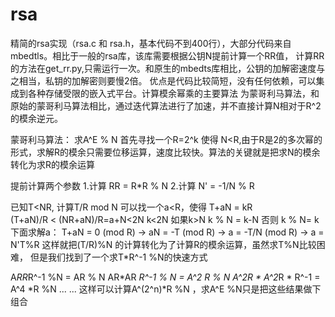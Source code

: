 # rsa
精简的rsa实现（rsa.c 和 rsa.h，基本代码不到400行），大部分代码来自mbedtls。相比于一般的rsa库，该库需要根据公钥N提前计算一个RR值，
计算RR的方法在get_rr.py,只需运行一次。和原生的mbedts库相比，公钥的加解密速度与之相当，私钥的加解密则要慢2倍。
优点是代码比较简短，没有任何依赖，可以集成到各种存储受限的嵌入式平台。计算模余幂乘的主要算法
为蒙哥利马算法，和原始的蒙哥利马算法相比，通过迭代算法进行了加速，并不直接计算N相对于R^2的模余逆元。

蒙哥利马算法：
求A^E % N
首先寻找一个R=2^k 使得 N<R,由于R是2的多次幂的形式，求解R的模余只需要位移运算，速度比较快。算法的关键就是把求N的模余转化为求R的模余运算

提前计算两个参数
1.计算 RR  = R*R % N
2.计算 N'  = -1/N % R

已知T<NR, 计算T/R mod N
可以找一个a<R，使得 T+aN = kR  
(T+aN)/R < (NR+aN)/R=a+N<2N  k<2N  如果k>N k % N = k-N  否则 k % N= k 
下面求解a： 
T+aN = 0 (mod R)   ->   aN = -T (mod R) ->  a = -T/N (mod R) -> a = N'T%R 
这样就把(T/R)%N 的计算转化为了计算R的模余运算，虽然求T%N比较困难， 
但是我们找到了一个求T*R^-1 %N的快速方式 

A*RR*R^-1 %N          = AR % N 
AR*AR *R^-1 % N       = A^2 *R % N 
A^2*R * A^2*R * R^-1  = A^4 *R %N 
... 
... 
这样可以计算A^(2^n)*R %N ，求A^E %N只是把这些结果做下组合 




